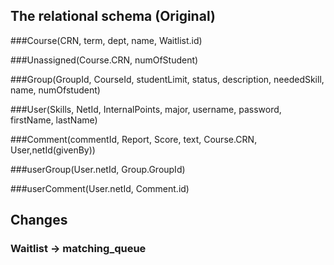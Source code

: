 ## The relational schema (Original)
###Course(CRN, term, dept, name, Waitlist.id)

###Unassigned(Course.CRN, numOfStudent)

###Group(GroupId, CourseId, studentLimit, status, description, neededSkill, name, numOfstudent)

###User(Skills, NetId, InternalPoints, major, username, password, firstName, lastName)

###Comment(commentId, Report, Score, text, Course.CRN, User,netId(givenBy))

###userGroup(User.netId, Group.GroupId)

###userComment(User.netId, Comment.id)

## Changes
### Waitlist -> matching_queue
